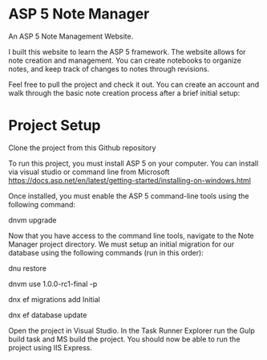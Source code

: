 # ASP 5 Note Manager
An ASP 5 Note Management Website.

I built this website to learn the ASP 5 framework. The website allows for note creation and management. You can create notebooks to organize notes, and keep track of changes to notes through revisions.

Feel free to pull the project and check it out. You can create an account and walk through the basic note creation process after a brief initial setup:

# Project Setup
Clone the project from this Github repository

To run this project, you must install ASP 5 on your computer. You can install via visual studio or command line from Microsoft https://docs.asp.net/en/latest/getting-started/installing-on-windows.html

Once installed, you must enable the ASP 5 command-line tools using the following command:

dnvm upgrade

Now that you have access to the command line tools, navigate to the Note Manager project directory. We must setup an initial migration for our database using the following commands (run in this order):

dnu restore

dnvm use 1.0.0-rc1-final -p

dnx ef migrations add Initial

dnx ef database update

Open the project in Visual Studio. In the Task Runner Explorer run the Gulp build task and MS build the project. You should now be able to run the project using IIS Express.
